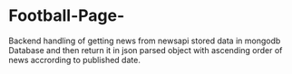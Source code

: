 # Football-Page-
Backend handling of getting news from newsapi stored data in mongodb Database and then return it in json parsed object with ascending order of news accrording to published date.
